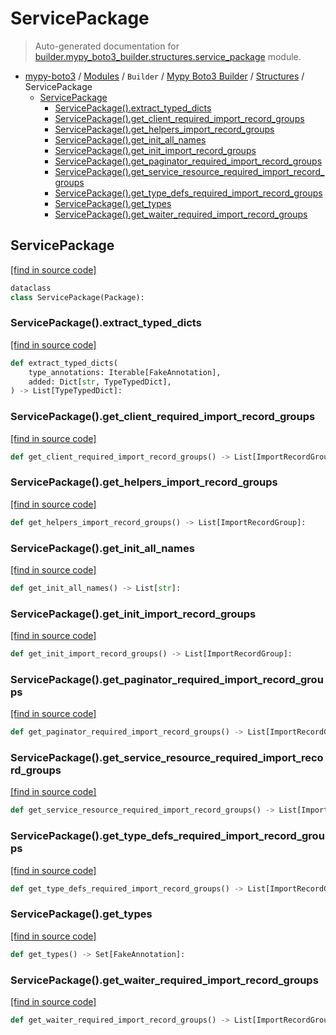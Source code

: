# ServicePackage

> Auto-generated documentation for [builder.mypy_boto3_builder.structures.service_package](https://github.com/vemel/mypy_boto3/blob/master/builder/mypy_boto3_builder/structures/service_package.py) module.

- [mypy-boto3](../../../README.md#mypy_boto3) / [Modules](../../../MODULES.md#mypy-boto3-modules) / `Builder` / [Mypy Boto3 Builder](../index.md#mypy-boto3-builder) / [Structures](index.md#structures) / ServicePackage
    - [ServicePackage](#servicepackage)
        - [ServicePackage().extract_typed_dicts](#servicepackageextract_typed_dicts)
        - [ServicePackage().get_client_required_import_record_groups](#servicepackageget_client_required_import_record_groups)
        - [ServicePackage().get_helpers_import_record_groups](#servicepackageget_helpers_import_record_groups)
        - [ServicePackage().get_init_all_names](#servicepackageget_init_all_names)
        - [ServicePackage().get_init_import_record_groups](#servicepackageget_init_import_record_groups)
        - [ServicePackage().get_paginator_required_import_record_groups](#servicepackageget_paginator_required_import_record_groups)
        - [ServicePackage().get_service_resource_required_import_record_groups](#servicepackageget_service_resource_required_import_record_groups)
        - [ServicePackage().get_type_defs_required_import_record_groups](#servicepackageget_type_defs_required_import_record_groups)
        - [ServicePackage().get_types](#servicepackageget_types)
        - [ServicePackage().get_waiter_required_import_record_groups](#servicepackageget_waiter_required_import_record_groups)

## ServicePackage

[[find in source code]](https://github.com/vemel/mypy_boto3/blob/master/builder/mypy_boto3_builder/structures/service_package.py#L22)

```python
dataclass
class ServicePackage(Package):
```

### ServicePackage().extract_typed_dicts

[[find in source code]](https://github.com/vemel/mypy_boto3/blob/master/builder/mypy_boto3_builder/structures/service_package.py#L32)

```python
def extract_typed_dicts(
    type_annotations: Iterable[FakeAnnotation],
    added: Dict[str, TypeTypedDict],
) -> List[TypeTypedDict]:
```

### ServicePackage().get_client_required_import_record_groups

[[find in source code]](https://github.com/vemel/mypy_boto3/blob/master/builder/mypy_boto3_builder/structures/service_package.py#L112)

```python
def get_client_required_import_record_groups() -> List[ImportRecordGroup]:
```

### ServicePackage().get_helpers_import_record_groups

[[find in source code]](https://github.com/vemel/mypy_boto3/blob/master/builder/mypy_boto3_builder/structures/service_package.py#L172)

```python
def get_helpers_import_record_groups() -> List[ImportRecordGroup]:
```

### ServicePackage().get_init_all_names

[[find in source code]](https://github.com/vemel/mypy_boto3/blob/master/builder/mypy_boto3_builder/structures/service_package.py#L102)

```python
def get_init_all_names() -> List[str]:
```

### ServicePackage().get_init_import_record_groups

[[find in source code]](https://github.com/vemel/mypy_boto3/blob/master/builder/mypy_boto3_builder/structures/service_package.py#L68)

```python
def get_init_import_record_groups() -> List[ImportRecordGroup]:
```

### ServicePackage().get_paginator_required_import_record_groups

[[find in source code]](https://github.com/vemel/mypy_boto3/blob/master/builder/mypy_boto3_builder/structures/service_package.py#L139)

```python
def get_paginator_required_import_record_groups() -> List[ImportRecordGroup]:
```

### ServicePackage().get_service_resource_required_import_record_groups

[[find in source code]](https://github.com/vemel/mypy_boto3/blob/master/builder/mypy_boto3_builder/structures/service_package.py#L125)

```python
def get_service_resource_required_import_record_groups() -> List[ImportRecordGroup]:
```

### ServicePackage().get_type_defs_required_import_record_groups

[[find in source code]](https://github.com/vemel/mypy_boto3/blob/master/builder/mypy_boto3_builder/structures/service_package.py#L159)

```python
def get_type_defs_required_import_record_groups() -> List[ImportRecordGroup]:
```

### ServicePackage().get_types

[[find in source code]](https://github.com/vemel/mypy_boto3/blob/master/builder/mypy_boto3_builder/structures/service_package.py#L57)

```python
def get_types() -> Set[FakeAnnotation]:
```

### ServicePackage().get_waiter_required_import_record_groups

[[find in source code]](https://github.com/vemel/mypy_boto3/blob/master/builder/mypy_boto3_builder/structures/service_package.py#L149)

```python
def get_waiter_required_import_record_groups() -> List[ImportRecordGroup]:
```

